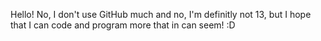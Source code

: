 
<!---
GitC3t/GitC3t is a ✨ special ✨ repository because its `README.md` (this file) appears on your GitHub profile.
You can click the Preview link to take a look at your changes.
--->
Hello!
No, I don't use GitHub much
and no, 
I'm definitly not 13,
but I hope that I can code
and program 
more that in can seem!
:D

